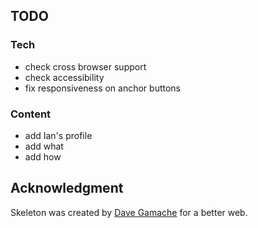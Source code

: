 ## TODO

### Tech
- check cross browser support
- check accessibility
- fix responsiveness on anchor buttons

### Content
- add Ian's profile
- add what
- add how

## Acknowledgment

Skeleton was created by [Dave Gamache](https://twitter.com/dhg) for a better web.
